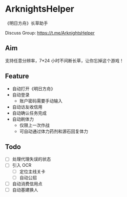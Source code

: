 # ArknightsHelper

《明日方舟》长草助手

Discuss Group: https://t.me/ArknightsHelper

## Aim

支持任意分辨率，7*24 小时不间断长草，让你忘掉这个游戏！

## Feature

- 自动打开《明日方舟》
- 自动登录
    - 账户密码需要手动输入
- 自动访友收信用
- 自动确认任务完成
- 自动刷体力
    - 仅限上一次作战
    - 可自动通过体力药剂和源石回复体力

## Todo

- [ ] 处理代理失误的状态
- [ ] 引入 OCR
    - [ ] 定位主线关卡
    - [ ] 自动公招
- [ ] 自动消费信用点
- [ ] 自动基建换人
